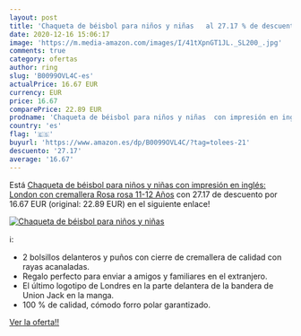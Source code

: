 ```yaml
---
layout: post
title: 'Chaqueta de béisbol para niños y niñas   al 27.17 % de descuento'
date: 2020-12-16 15:06:17
image: 'https://m.media-amazon.com/images/I/41tXpnGT1JL._SL200_.jpg'
comments: true
category: ofertas
author: ring
slug: 'B0099OVL4C-es'
actualPrice: 16.67 EUR
currency: EUR
price: 16.67
comparePrice: 22.89 EUR
prodname: 'Chaqueta de béisbol para niños y niñas  con impresión en inglés: London  con cremallera Rosa rosa 11-12 Años'
country: 'es'
flag: '🇪🇸'
buyurl: 'https://www.amazon.es/dp/B0099OVL4C/?tag=tolees-21'
descuento: '27.17'
average: '16.67'
---
```


Está [Chaqueta de béisbol para niños y niñas  con impresión en inglés: London  con cremallera Rosa rosa 11-12 Años](https://www.amazon.es/dp/B0099OVL4C/?tag=tolees-21) con 27.17 de descuento por 16.67 EUR (original: 22.89 EUR) en el siguiente enlace!

[![Chaqueta de béisbol para niños y niñas  ](https://m.media-amazon.com/images/I/41tXpnGT1JL._SL200_.jpg)](https://www.amazon.es/dp/B0099OVL4C/?tag=tolees-21)

ℹ️:

- 2 bolsillos delanteros y puños con cierre de cremallera de calidad con rayas acanaladas.
- Regalo perfecto para enviar a amigos y familiares en el extranjero.
- El último logotipo de Londres en la parte delantera de la bandera de Union Jack en la manga.
- 100 % de calidad, cómodo forro polar garantizado.

[Ver la oferta!!](https://www.amazon.es/dp/B0099OVL4C/?tag=tolees-21)
